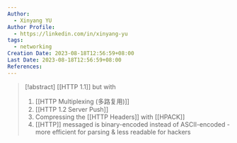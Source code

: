 ```yaml
---
Author:
  - Xinyang YU
Author Profile:
  - https://linkedin.com/in/xinyang-yu
tags:
  - networking
Creation Date: 2023-08-18T12:56:59+08:00
Last Date: 2023-08-18T12:56:59+08:00
References:
---
```

>[!abstract] [[HTTP 1.1]] but with 
>1. [[HTTP Multiplexing (多路复用)]]
>2. [[HTTP 1.2 Server Push]]
>3. Compressing the [[HTTP Headers]] with [[HPACK]]
>4. [[HTTP]] messaged is binary-encoded instead of ASCII-encoded - more efficient for parsing & less readable for hackers